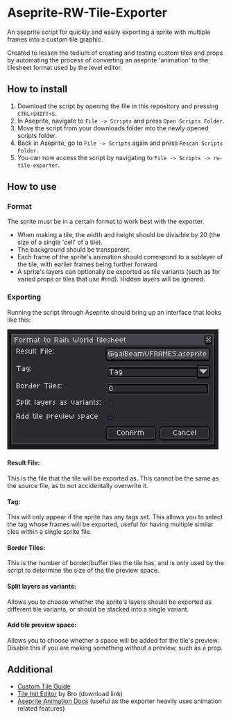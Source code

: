 # Aseprite-RW-Tile-Exporter
An aseprite script for quickly and easily exporting a sprite with multiple frames into a custom tile graphic.

Created to lessen the tedium of creating and testing custom tiles and props by automating the process of converting an aseprite 'animation' to the tilesheet format used by the level editor.

## How to install
1) Download the script by opening the file in this repository and pressing `CTRL+SHIFT+S`.
2) In Aseprite, navigate to `File -> Scripts` and press `Open Scripts Folder`.
3) Move the script from your downloads folder into the newly opened scripts folder.
4) Back in Aseprite, go to `File -> Scripts` again and press `Rescan Scripts Folder`.
5) You can now access the script by navigating to `File -> Scripts -> rw-tile-exporter`.
   
## How to use
### Format
The sprite must be in a certain format to work best with the exporter.
- When making a tile, the width and height should be divisible by 20 (the size of a single 'cell' of a tile).
- The background should be transparent.
- Each frame of the sprite's animation should correspond to a sublayer of the tile, with earlier frames being further forward.
- A sprite's layers can optionally be exported as tile variants (such as for varied props or tiles that use #rnd). Hidden layers will be ignored.
### Exporting
Running the script through Aseprite should bring up an interface that looks like this:

![A screenshot of the exporter interface](images/image-1.png)

#### Result File:
This is the file that the tile will be exported as. This cannot be the same as the source file, as to not accidentally overwrite it.
#### Tag:
This will only appear if the sprite has any tags set. This allows you to select the tag whose frames will be exported, useful for having multiple similar tiles within a single sprite file.
#### Border Tiles:
This is the number of border/buffer tiles the tile has, and is only used by the script to determine the size of the tile preview space.
#### Split layers as variants:
Allows you to choose whether the sprite's layers should be exported as different tile variants, or should be stacked into a single variant.
#### Add tile preview space:
Allows you to choose whether a space will be added for the tile's preview. Disable this if you are making something without a preview, such as a prop.

## Additional
- [Custom Tile Guide](https://github.com/Rain-World-Modding/Rain-World-Modding.github.io/blob/main/pages/region-development/level-editor/Custom-Palettes%2C-Tiles-and-Props.md)
- [Tile Init Editor](https://drive.google.com/file/d/15it9oLIAD5698Y-4xe6cmD_ckdAHs-As/view) by Bro (download link)
- [Aseprite Animation Docs](https://www.aseprite.org/docs/animation/) (useful as the exporter heavily uses animation related features)